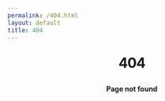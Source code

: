 ```yaml
---
permalink: /404.html
layout: default
title: 404
---
```


<style type="text/css" media="screen">
  .container {
    margin: 10px auto;
    max-width: 600px;
    text-align: center;
  }
  h1 {
    margin: 30px 0;
    line-height: 1;
    letter-spacing: -1px;
  }
</style>

<div class="container">
  <h1 class="display-1">404</h1>

  <p><strong>Page not found</strong></p>
</div>
